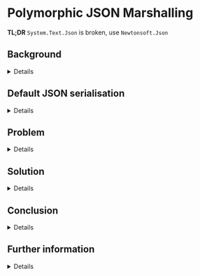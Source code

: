 # Polymorphic JSON Marshalling
**TL;DR** `System.Text.Json` is broken, use `Newtonsoft.Json`

## Background
<details>

The object model is a variation on the standard `WeatherForecast` which is part of the standard
Microsoft .NET Core project template.

```mermaid
classDiagram

class WeatherForecast {
  +DateTime Date
  +string? Summary
  +Forecast? Previous
  +int TemperatureC
  +int TemperatureF
}

class WeatherForecastPollen {
  +int Count
}

class WeatherForecastRH {
  +int RelativeHumidity
}

class WeatherForecastUV {
  +int UV
}

class WeatherForecastWind {
  +int Speed
  +int Direction
}

WeatherForecast "1" --> "0..1" WeatherForecast

WeatherForecast <|-- WeatherForecastPollen
WeatherForecast <|-- WeatherForecastRH
WeatherForecast <|-- WeatherForecastUV
WeatherForecast <|-- WeatherForecastWind

```

The most important difference is the addition of a reference to a previous `WeatherForecast`.

</details>

## Default JSON serialisation
<details>

Newtonsoft.Json:
```json
{
  "$type": "Polymorphic.Models.WeatherForecastRH, Polymorphic.Models",
  "RelativeHumidity": 47,
  "TemperatureC": 13,
  "TemperatureF": 55,
  "Date": "2022-07-14T09:38:16.1820354Z",
  "Summary": "Fine, winds light to variable",
  "Previous": {
    "$type": "Polymorphic.Models.WeatherForecastRH, Polymorphic.Models",
    "RelativeHumidity": 45,
    "TemperatureC": -31,
    "TemperatureF": -23,
    "Date": "2022-07-13T09:38:16.1837775Z",
    "Summary": "Cloudy with a chance of meatballs",
    "Previous": null
  }
}
```

System.Text.Json:
```json
{
  "relativeHumidity": 47,
  "temperatureC": 13,
  "temperatureF": 55,
  "date": "2022-07-14T09:38:16.1820354Z",
  "summary": "Fine, winds light to variable",
  "previous": {
    "date": "2022-07-13T09:38:16.1837775Z",
    "summary": "Cloudy with a chance of meatballs",
    "previous": null
  }
}

```

Points to note:
* `Newtonsoft.Json`
  * stores the type in a `$type` metadata tag
  * has correctly serialised top level `WeatherForecast`
  * has correctly serialised reference to previous `WeatherForecast`
* `System.Text.Json`
  * does **not** have any type information
  * has **not** correctly serialised reference to top level `WeatherForecast`
  * has **not** correctly serialised reference to previous `WeatherForecast`

</details>

## Problem
<details>

```mermaid

flowchart LR
  client[client/STJ] -- WeatherForecast <--> server[server/Newtonsoft]

```

When two parties need to send a `WeatherForecast` to each other via JSON, then
both parties need to use `Newtonsoft.Json` otherwise [object slicing](https://en.wikipedia.org/wiki/Object_slicing)
will happen.

In the above scenario, one party is using `System.Text.Json`, so will only
be able to send/receive the base `WeatherForecast`.

</details>

## Solution
<details>

  **This section has been intentionally left blank.**

Seriously, there *are* solutions by writing custom converters working in concert with
type discriminators but these get very complicated, very quickly.

</details>

## Conclusion
<details>

`System.Text.Json` has been designed for speed and it is definitely faster than `Newtonsoft.Json`.
However, in doing so, it has sacrificed completeness; and polymorphic marshalling is just one such area.

At this stage, a hybrid approach is recommended.  Use `Newtonsoft.Json` in the first instance;
profile your code; and use `System.Text.Json` for those sections where JSON manipulation is the
bottleneck.

</details>

## Further information
<details>

`System.Text.Json` does not support polymorphic marshalling (serialisation + deserialisation): 
* [How to serialize properties of derived classes with System.Text.Json](https://docs.microsoft.com/en-us/dotnet/standard/serialization/system-text-json-polymorphism)
* [Support polymorphic deserialization](https://docs.microsoft.com/en-us/dotnet/standard/serialization/system-text-json-converters-how-to?pivots=dotnet-6-0#support-polymorphic-deserialization)

Whereas `Newtonsoft.Json` supports this via `TypeNameHandling.All`, though at the expense of reduced security:
* [Do not use TypeNameHandling values other than None](https://docs.microsoft.com/en-us/dotnet/fundamentals/code-analysis/quality-rules/ca2326)
* [TypeNameHandling Enumeration](https://www.newtonsoft.com/json/help/html/T_Newtonsoft_Json_TypeNameHandling.htm)

  _`TypeNameHandling` should be used with caution when your application deserializes JSON from an external source. Incoming types should be validated with a custom SerializationBinder when deserializing with a value other than `None.`_

* [[System.Text.Json] serialize/deserialize any object](https://github.com/dotnet/runtime/issues/30969#issuecomment-535779492)
* [How to configure Json.NET to create a vulnerable web API](https://www.alphabot.com/security/blog/2017/net/How-to-configure-Json.NET-to-create-a-vulnerable-web-API.html)

There are some incomplete workarounds:
* [Polymorphic Deserialization With System.Text.Json in .NET 5.0](https://badecho.com/index.php/2020/12/04/polymorphic-json-deserialization/)

</details>

